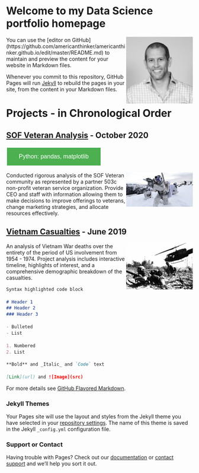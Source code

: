 # Welcome to my Data Science portfolio homepage

<style>
.button {
  background-color: #4CAF50;
  border: none;
  color: white;
  padding: 15px 32px;
  text-align: center;
  text-decoration: none;
  display: inline-block;
  font-size: 16px;
  margin: 4px 2px;
  cursor: pointer;
}
</style>

<p align="right">
  <img align="right" src="/images/Profile_pic.jpg" width="180" title="Profile">
</p> 
You can use the [editor on GitHub](https://github.com/americanthinker/americanthinker.github.io/edit/master/README.md) to maintain and preview the content for your website in Markdown files.

Whenever you commit to this repository, GitHub Pages will run [Jekyll](https://jekyllrb.com/) to rebuild the pages in your site, from the content in your Markdown files.

# Projects - in Chronological Order

## [SOF Veteran Analysis](https://github.com/americanthinker/SOF_Veteran_Analysis) - October 2020
<button class="button">Python: pandas, matplotlib</button>

<p align="right">
  <img align="right" src="/images/NavySEALs.png" width="180" title="Profile">
</p> 
Conducted rigorous analysis of the SOF Veteran community as represented by a partner 503c non-profit veteran service organization. Provide CEO and staff with information allowing them to make decisions to improve offerings to veterans, change marketing strategies, and allocate resources effectively. 

## [Vietnam Casualties](https://github.com/americanthinker/W209/tree/master/FinalProject) - June 2019

<p align="right">
  <img align="right" src="/images/ia_drang.png" width="180" title="Profile">
</p> 

An analysis of Vietnam War deaths over the entirety of the period of US involvement from 1954 - 1974.  Project analysis includes interactive timeline, highlights of interest, and a comprehensive demographic breakdown of the casualties. 


```markdown
Syntax highlighted code block

# Header 1
## Header 2
### Header 3

- Bulleted
- List

1. Numbered
2. List

**Bold** and _Italic_ and `Code` text

[Link](url) and ![Image](src)
```

For more details see [GitHub Flavored Markdown](https://guides.github.com/features/mastering-markdown/).

### Jekyll Themes

Your Pages site will use the layout and styles from the Jekyll theme you have selected in your [repository settings](https://github.com/americanthinker/americanthinker.github.io/settings). The name of this theme is saved in the Jekyll `_config.yml` configuration file.

### Support or Contact

Having trouble with Pages? Check out our [documentation](https://docs.github.com/categories/github-pages-basics/) or [contact support](https://github.com/contact) and we’ll help you sort it out.
